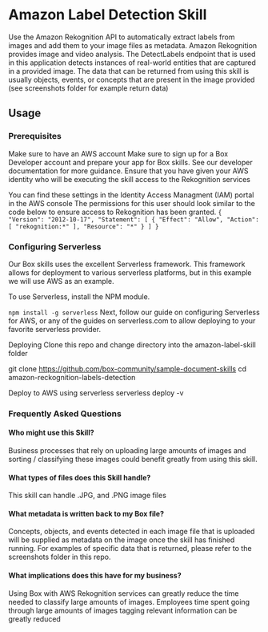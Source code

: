 # Amazon Label Detection Skill
Use the Amazon Rekognition API to automatically extract labels from images and add them to your image files as metadata.
Amazon Rekognition provides image and video analysis. The DetectLabels endpoint that is used in this application detects instances of real-world entities that are captured in a provided image. The data that can be returned from using this skill is usually objects, events, or concepts that are present in the image provided (see screenshots folder for example return data)

## Usage
### Prerequisites
Make sure to have an AWS account Make sure to sign up for a Box Developer account and prepare your app for Box skills. See our developer documentation for more guidance. Ensure that you have given your AWS identity who will be executing the skill access to the Rekognition services

You can find these settings in the Identity Access Managment (IAM) portal in the AWS console The permissions for this user should look similar to the code below to ensure access to Rekognition has been granted. `{ "Version": "2012-10-17", "Statement": [ { "Effect": "Allow", "Action": [ "rekognition:*" ], "Resource": "*" } ] }`

### Configuring Serverless
Our Box skills uses the excellent Serverless framework. This framework allows for deployment to various serverless platforms, but in this example we will use AWS as an example.

To use Serverless, install the NPM module.

`npm install -g serverless` Next, follow our guide on configuring Serverless for AWS, or any of the guides on serverless.com to allow deploying to your favorite serverless provider.

Deploying
Clone this repo and change directory into the amazon-label-skill folder

git clone https://github.com/box-community/sample-document-skills cd amazon-reckognition-labels-detection

Deploy to AWS using serverless serverless deploy -v

### Frequently Asked Questions
#### Who might use this Skill?
Business processes that rely on uploading large amounts of images and sorting / classifying these images could benefit greatly from using this skill.

#### What types of files does this Skill handle?
This skill can handle .JPG, and .PNG image files

#### What metadata is written back to my Box file?
Concepts, objects, and events detected in each image file that is uploaded will be supplied as metadata on the image once the skill has finished running. For examples of specific data that is returned, please refer to the screenshots folder in this repo.

#### What implications does this have for my business?
Using Box with AWS Rekognition services can greatly reduce the time needed to classify large amounts of images. Employees time spent going through large amounts of images tagging relevant information can be greatly reduced
